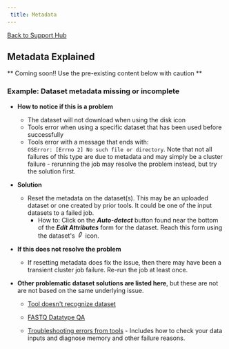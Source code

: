 ```yaml
---
 title: Metadata
---
```

[Back to Support Hub](/src/support/index.md)

## Metadata Explained

** Coming soon!! Use the pre-existing content below with caution **

### Example: Dataset metadata missing or incomplete



*   **How to notice if this is a problem**

    *   The dataset will not download when using the disk icon
    *   Tools error when using a specific dataset that has been used before successfully
    *   Tools error with a message that ends with: `OSError: [Errno 2] No such file or directory`. Note that not all failures of this type are due to metadata and may simply be a cluster failure - rerunning the job may resolve the problem instead, but try the solution first.

*   **Solution**

    *   Reset the metadata on the dataset(s). This may be an uploaded dataset or one created by prior tools. It could be one of the input datasets to a failed job.
        *   How to: Click on the _**Auto-detect**_ button found near the bottom of the _**Edit Attributes**_ form for the dataset. Reach this form using the dataset's ![pencil](/src/images/icons/pencil.png "pencil") icon.

*   **If this does not resolve the problem**

    *   If resetting metadata does fix the issue, then there may have been a transient cluster job failure. Re-run the job at least once.
*   **Other problematic dataset solutions are listed here**, but these are not are not based on the same underlying issue.

    *   [Tool doesn't recognize dataset](/src/support#Tool_doesn.27t_recognize_dataset)

    *   [FASTQ Datatype QA](/src/support#FASTQ_Datatype_QA)

    *   [Troubleshooting errors from tools](/src/support#Error_from_toolsTroubleshooting_errors_from_tools) - Includes how to check your data inputs and diagnose memory and other failure reasons.

